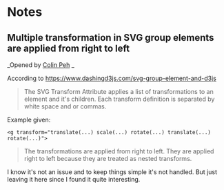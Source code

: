 # Notes

## Multiple transformation in SVG group elements are applied from right to left

_Opened by [Colin Peh](https://github.com/GitHubStig) _

According to https://www.dashingd3js.com/svg-group-element-and-d3js
>The SVG Transform Attribute applies a list of transformations to an element and it's children.
>Each transform definition is separated by white space and or commas.

Example given:
```
<g transform="translate(...) scale(...) rotate(...) translate(...) rotate(...)">
```
>The transformations are applied from right to left.
>They are applied right to left because they are treated as nested transforms.

I know it's not an issue and to keep things simple it's not handled. But just leaving it here since I found it quite interesting.